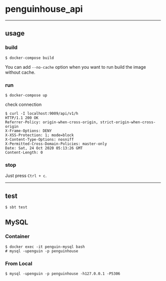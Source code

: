 # penguinhouse_api

---

## usage

### build
```console
$ docker-compose build
```
You can add `--no-cache` option when you want to run build the image without cache.

### run
```console
$ docker-compose up
```

check connection
```consle
$ curl -I localhost:9009/api/v1/h
HTTP/1.1 200 OK
Referrer-Policy: origin-when-cross-origin, strict-origin-when-cross-origin
X-Frame-Options: DENY
X-XSS-Protection: 1; mode=block
X-Content-Type-Options: nosniff
X-Permitted-Cross-Domain-Policies: master-only
Date: Sat, 24 Oct 2020 05:13:26 GMT
Content-Length: 0
```

### stop
Just press `Ctrl + c`.

---

## test
```console
$ sbt test
```

## MySQL

### Container

```console
$ docker exec -it penguin-mysql bash
# mysql -upenguin -p penguinhouse
```

### From Local

```console
$ mysql -upenguin -p penguinhouse -h127.0.0.1 -P5306
```
